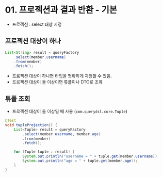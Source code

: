# 01. 프로젝션과 결과 반환 - 기본
- 프로젝션 : select 대상 지정

## 프로젝션 대상이 하나
```java
List<String> result = queryFactory
    .select(member.username)
    .from(member)
    .fetch();
```
- 프로젝션 대상이 하나면 타입을 명확하게 지정할 수 있음.
- 프로젝션 대상이 둘 이상이면 튜플이나 DTO로 조회

## 튜플 조회
- 프로젝션 대상이 둘 이상일 때 사용 (`com.querydsl.core.Tuple`)
```java
@Test
void tupleProjection() {
    List<Tuple> result = queryFactory
        .select(member.username, member.age)
        .from(member)
        .fetch();

    for (Tuple tuple : result) {
        System.out.println("username = " + tuple.get(member.username));
        System.out.println("age = " + tuple.get(member.age));
    }
}
```
